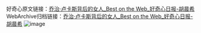 好奇心原文链接：[乔治·卢卡斯背后的女人_Best on the Web_好奇心日报-胡晨希](https://www.qdaily.com/articles/8007.html)
WebArchive归档链接：[乔治·卢卡斯背后的女人_Best on the Web_好奇心日报-胡晨希](http://web.archive.org/web/20190623151818/https://www.qdaily.com/articles/8007.html)
![image](http://ww3.sinaimg.cn/large/007d5XDply1g3v6z9xk4rj30u028fb02)